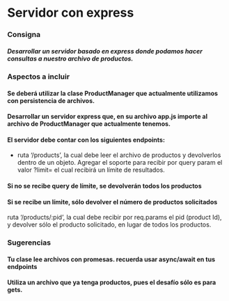 # Servidor con express

### Consigna
##### Desarrollar un servidor basado en express donde podamos hacer consultas a nuestro archivo de productos.

### Aspectos a incluir

#### Se deberá utilizar la clase ProductManager que actualmente utilizamos con persistencia de archivos. 
#### Desarrollar un servidor express que, en su archivo app.js importe al archivo de ProductManager que actualmente tenemos.

#### El servidor debe contar con los siguientes endpoints:
- ruta ‘/products’, la cual debe leer el archivo de productos y devolverlos dentro de un objeto. Agregar el soporte para recibir por query param el valor ?limit= el cual recibirá un límite de resultados.
#### Si no se recibe query de límite, se devolverán todos los productos
#### Si se recibe un límite, sólo devolver el número de productos solicitados
ruta ‘/products/:pid’, la cual debe recibir por req.params el pid (product Id), y devolver sólo el producto solicitado, en lugar de todos los productos. 

### Sugerencias
#### Tu clase lee archivos con promesas. recuerda usar async/await en tus endpoints
#### Utiliza un archivo que ya tenga productos, pues el desafío sólo es para gets. 
